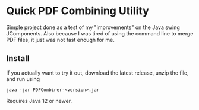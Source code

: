 # Quick PDF Combining Utility
Simple project done as a test of my "improvements" on the Java swing JComponents. Also because I was tired of using the command line to merge PDF files, it just was not fast enough for me.

## Install
If you actually want to try it out, download the latest release, unzip the file, and run using 

`java -jar PDFCombiner-<version>.jar`

Requires Java 12 or newer. 
